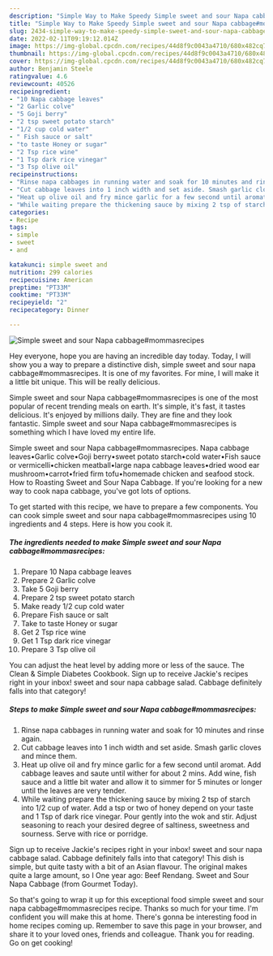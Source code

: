 ```yaml
---
description: "Simple Way to Make Speedy Simple sweet and sour Napa cabbage#mommasrecipes"
title: "Simple Way to Make Speedy Simple sweet and sour Napa cabbage#mommasrecipes"
slug: 2434-simple-way-to-make-speedy-simple-sweet-and-sour-napa-cabbagemommasrecipes
date: 2022-02-11T09:19:12.014Z
image: https://img-global.cpcdn.com/recipes/44d8f9c0043a4710/680x482cq70/simple-sweet-and-sour-napa-cabbagemommasrecipes-recipe-main-photo.jpg
thumbnail: https://img-global.cpcdn.com/recipes/44d8f9c0043a4710/680x482cq70/simple-sweet-and-sour-napa-cabbagemommasrecipes-recipe-main-photo.jpg
cover: https://img-global.cpcdn.com/recipes/44d8f9c0043a4710/680x482cq70/simple-sweet-and-sour-napa-cabbagemommasrecipes-recipe-main-photo.jpg
author: Benjamin Steele
ratingvalue: 4.6
reviewcount: 40526
recipeingredient:
- "10 Napa cabbage leaves"
- "2 Garlic colve"
- "5 Goji berry"
- "2 tsp sweet potato starch"
- "1/2 cup cold water"
- " Fish sauce or salt"
- "to taste Honey or sugar"
- "2 Tsp rice wine"
- "1 Tsp dark rice vinegar"
- "3 Tsp olive oil"
recipeinstructions:
- "Rinse napa cabbages in running water and soak for 10 minutes and rinse again."
- "Cut cabbage leaves into 1 inch width and set aside. Smash garlic cloves and mince them."
- "Heat up olive oil and fry mince garlic for a few second until aromat. Add cabbage leaves and saute until wither for about 2 mins. Add wine, fish sauce and a little bit water and allow it to simmer for 5 minutes or longer until the leaves are very tender."
- "While waiting prepare the thickening sauce by mixing 2 tsp of starch into 1/2 cup of water. Add a tsp or two of honey depend on your taste and 1 Tsp of dark rice vinegar. Pour gently into the wok and stir. Adjust seasoning to reach your desired degree of saltiness, sweetness and sourness. Serve with rice or porridge."
categories:
- Recipe
tags:
- simple
- sweet
- and

katakunci: simple sweet and 
nutrition: 299 calories
recipecuisine: American
preptime: "PT33M"
cooktime: "PT33M"
recipeyield: "2"
recipecategory: Dinner

---
```



![Simple sweet and sour Napa cabbage#mommasrecipes](https://img-global.cpcdn.com/recipes/44d8f9c0043a4710/680x482cq70/simple-sweet-and-sour-napa-cabbagemommasrecipes-recipe-main-photo.jpg)

Hey everyone, hope you are having an incredible day today. Today, I will show you a way to prepare a distinctive dish, simple sweet and sour napa cabbage#mommasrecipes. It is one of my favorites. For mine, I will make it a little bit unique. This will be really delicious.

Simple sweet and sour Napa cabbage#mommasrecipes is one of the most popular of recent trending meals on earth. It's simple, it's fast, it tastes delicious. It's enjoyed by millions daily. They are fine and they look fantastic. Simple sweet and sour Napa cabbage#mommasrecipes is something which I have loved my entire life.

Simple sweet and sour Napa cabbage#mommasrecipes. Napa cabbage leaves•Garlic colve•Goji berry•sweet potato starch•cold water•Fish sauce or vermicelli•chicken meatball•large napa cabbage leaves•dried wood ear mushroom•carrot•fried firm tofu•homemade chicken and seafood stock. How to Roasting Sweet and Sour Napa Cabbage. If you're looking for a new way to cook napa cabbage, you've got lots of options.


To get started with this recipe, we have to prepare a few components. You can cook simple sweet and sour napa cabbage#mommasrecipes using 10 ingredients and 4 steps. Here is how you cook it.

<!--inarticleads1-->

##### The ingredients needed to make Simple sweet and sour Napa cabbage#mommasrecipes:

1. Prepare 10 Napa cabbage leaves
1. Prepare 2 Garlic colve
1. Take 5 Goji berry
1. Prepare 2 tsp sweet potato starch
1. Make ready 1/2 cup cold water
1. Prepare  Fish sauce or salt
1. Take to taste Honey or sugar
1. Get 2 Tsp rice wine
1. Get 1 Tsp dark rice vinegar
1. Prepare 3 Tsp olive oil


You can adjust the heat level by adding more or less of the sauce. The Clean & Simple Diabetes Cookbook. Sign up to receive Jackie's recipes right in your inbox! sweet and sour napa cabbage salad. Cabbage definitely falls into that category! 

<!--inarticleads2-->

##### Steps to make Simple sweet and sour Napa cabbage#mommasrecipes:

1. Rinse napa cabbages in running water and soak for 10 minutes and rinse again.
1. Cut cabbage leaves into 1 inch width and set aside. Smash garlic cloves and mince them.
1. Heat up olive oil and fry mince garlic for a few second until aromat. Add cabbage leaves and saute until wither for about 2 mins. Add wine, fish sauce and a little bit water and allow it to simmer for 5 minutes or longer until the leaves are very tender.
1. While waiting prepare the thickening sauce by mixing 2 tsp of starch into 1/2 cup of water. Add a tsp or two of honey depend on your taste and 1 Tsp of dark rice vinegar. Pour gently into the wok and stir. Adjust seasoning to reach your desired degree of saltiness, sweetness and sourness. Serve with rice or porridge.


Sign up to receive Jackie's recipes right in your inbox! sweet and sour napa cabbage salad. Cabbage definitely falls into that category! This dish is simple, but quite tasty with a bit of an Asian flavour. The original makes quite a large amount, so I One year ago: Beef Rendang. Sweet and Sour Napa Cabbage (from Gourmet Today). 

So that's going to wrap it up for this exceptional food simple sweet and sour napa cabbage#mommasrecipes recipe. Thanks so much for your time. I'm confident you will make this at home. There's gonna be interesting food in home recipes coming up. Remember to save this page in your browser, and share it to your loved ones, friends and colleague. Thank you for reading. Go on get cooking!
